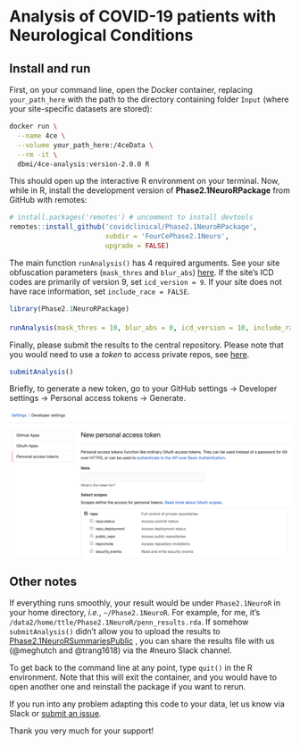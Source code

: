Analysis of COVID-19 patients with Neurological Conditions
================

## Install and run

First, on your command line, open the Docker container, replacing
`your_path_here` with the path to the directory containing folder
`Input` (where your site-specific datasets are stored):

``` bash
docker run \
  --name 4ce \
  --volume your_path_here:/4ceData \
  --rm -it \
  dbmi/4ce-analysis:version-2.0.0 R
```

This should open up the interactive R environment on your terminal. Now,
while in R, install the development version of **Phase2.1NeuroRPackage**
from GitHub with remotes:

``` r
# install.packages('remotes') # uncomment to install devtools
remotes::install_github('covidclinical/Phase2.1NeuroRPackage',
                        subdir = 'FourCePhase2.1Neuro',
                        upgrade = FALSE)
```

The main function `runAnalysis()` has 4 required arguments. See your
site obfuscation parameters (`mask_thres` and `blur_abs`)
[here](https://docs.google.com/spreadsheets/d/1Xl9juDBXt86P3xQtsoTaBl2zPl1BIiAG9DI3Rotyqp8/edit#gid=212461777).
If the site’s ICD codes are primarily of version 9, set
`icd_version = 9`. If your site does not have race information, set
`include_race = FALSE`.

``` r
library(Phase2.1NeuroRPackage)

runAnalysis(mask_thres = 10, blur_abs = 0, icd_version = 10, include_race = TRUE)
```

Finally, please submit the results to the central repository. Please
note that you would need to use a *token* to access private repos, see
[here](https://docs.github.com/en/github/authenticating-to-github/creating-a-personal-access-token).

``` r
submitAnalysis()
```

Briefly, to generate a new token, go to your GitHub settings -&gt;
Developer settings -&gt; Personal access tokens -&gt; Generate.

![](FourCePhase2.1Neuro/images/token.png)

## Other notes

If everything runs smoothly, your result would be under `Phase2.1NeuroR`
in your home directory, *i.e.*, `~/Phase2.1NeuroR`. For example, for me,
it’s `/data2/home/ttle/Phase2.1NeuroR/penn_results.rda`. If somehow
`submitAnalysis()` didn’t allow you to upload the results to
[Phase2.1NeuroRSummariesPublic](https://github.com/covidclinical/Phase2.1NeuroRSummariesPublic)
, you can share the results file with us (@meghutch and @trang1618) via
the \#neuro Slack channel.

To get back to the command line at any point, type `quit()` in the R
environment. Note that this will exit the container, and you would have
to open another one and reinstall the package if you want to rerun.

If you run into any problem adapting this code to your data, let us know
via Slack or [submit an
issue](https://github.com/covidclinical/Phase2.1NeuroRPackage/issues/new).

Thank you very much for your support!
